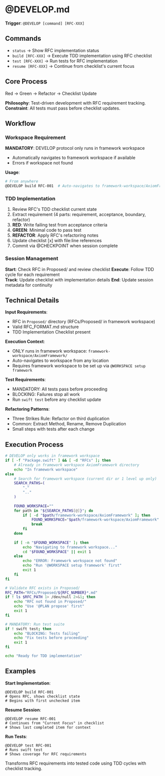 # @DEVELOP.md

**Trigger**: `@DEVELOP [command] [RFC-XXX]`

## Commands

- `status` → Show RFC implementation status
- `build [RFC-XXX]` → Execute TDD implementation using RFC checklist
- `test [RFC-XXX]` → Run tests for RFC implementation  
- `resume [RFC-XXX]` → Continue from checklist's current focus

## Core Process

Red → Green → Refactor → Checklist Update

**Philosophy**: Test-driven development with RFC requirement tracking.
**Constraint**: All tests must pass before checklist updates.

## Workflow

### Workspace Requirement
**MANDATORY**: DEVELOP protocol only runs in framework workspace
- Automatically navigates to framework workspace if available
- Errors if workspace not found

**Usage**:
```bash
# From anywhere
@DEVELOP build RFC-001  # Auto-navigates to framework-workspace/AxiomFramework
```

### TDD Implementation
1. Review RFC's TDD checklist current state
2. Extract requirement (4 parts: requirement, acceptance, boundary, refactor)
3. **RED**: Write failing test from acceptance criteria
4. **GREEN**: Minimal code to pass test
5. **REFACTOR**: Apply RFC's refactoring notes
6. Update checklist [x] with file:line references
7. Commit via @CHECKPOINT when session complete

### Session Management
**Start**: Check RFC in Proposed/ and review checklist
**Execute**: Follow TDD cycle for each requirement  
**Track**: Update checklist with implementation details
**End**: Update session metadata for continuity

## Technical Details

**Input Requirements**:
- RFC in `Proposed/` directory (RFCs/Proposed/ in framework workspace)
- Valid RFC_FORMAT.md structure
- TDD Implementation Checklist present

**Execution Context**:
- ONLY runs in framework workspace: `framework-workspace/AxiomFramework/`
- Auto-navigates to workspace from any location
- Requires framework workspace to be set up via `@WORKSPACE setup framework`

**Test Requirements**:
- MANDATORY: All tests pass before proceeding
- BLOCKING: Failures stop all work
- Run `swift test` before any checklist update

**Refactoring Patterns**:
- Three Strikes Rule: Refactor on third duplication
- Common: Extract Method, Rename, Remove Duplication
- Small steps with tests after each change

## Execution Process

```bash
# DEVELOP only works in framework workspace
if [ -f "Package.swift" ] && [ -d "RFCs" ]; then
    # Already in framework workspace AxiomFramework directory
    echo "In framework workspace"
else
    # Search for framework workspace (current dir or 1 level up only)
    SEARCH_PATHS=(
        "."
        ".."
    )
    
    FOUND_WORKSPACE=""
    for path in "${SEARCH_PATHS[@]}"; do
        if [ -d "$path/framework-workspace/AxiomFramework" ]; then
            FOUND_WORKSPACE="$path/framework-workspace/AxiomFramework"
            break
        fi
    done
    
    if [ -n "$FOUND_WORKSPACE" ]; then
        echo "Navigating to framework workspace..."
        cd "$FOUND_WORKSPACE" || exit 1
    else
        echo "ERROR: Framework workspace not found"
        echo "Run '@WORKSPACE setup framework' first"
        exit 1
    fi
fi

# Validate RFC exists in Proposed/
RFC_PATH="RFCs/Proposed/${RFC_NUMBER}*.md"
if ! ls $RFC_PATH 1> /dev/null 2>&1; then
    echo "RFC not found in Proposed/"
    echo "Use '@PLAN propose' first"
    exit 1
fi

# MANDATORY: Run test suite
if ! swift test; then
    echo "BLOCKING: Tests failing"
    echo "Fix tests before proceeding"
    exit 1
fi

echo "Ready for TDD implementation"
```

## Examples

**Start Implementation**:
```
@DEVELOP build RFC-001
# Opens RFC, shows checklist state
# Begins with first unchecked item
```

**Resume Session**:
```
@DEVELOP resume RFC-001  
# Continues from "Current Focus" in checklist
# Shows last completed item for context
```

**Run Tests**:
```
@DEVELOP test RFC-001
# Runs swift test
# Shows coverage for RFC requirements
```

Transforms RFC requirements into tested code using TDD cycles with checklist tracking.